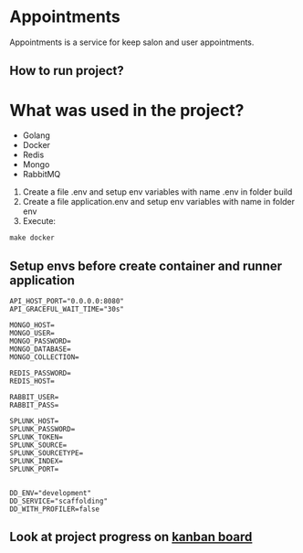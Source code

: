 # Appointments

Appointments is a service for keep salon and user appointments.

## **How to run project?**

# What was used in the project?

* Golang
* Docker 
* Redis
* Mongo
* RabbitMQ

1. Create a file .env and setup env variables with name .env in folder build 
2. Create a file application.env and setup env variables with name in folder env
3. Execute:
~~~make
make docker
~~~

## **Setup envs before create container and runner application**
~~~env
API_HOST_PORT="0.0.0.0:8080"
API_GRACEFUL_WAIT_TIME="30s"

MONGO_HOST=
MONGO_USER=
MONGO_PASSWORD=
MONGO_DATABASE=
MONGO_COLLECTION=

REDIS_PASSWORD=
REDIS_HOST=

RABBIT_USER=
RABBIT_PASS=

SPLUNK_HOST=
SPLUNK_PASSWORD=
SPLUNK_TOKEN=
SPLUNK_SOURCE=
SPLUNK_SOURCETYPE=
SPLUNK_INDEX=
SPLUNK_PORT=


DD_ENV="development"
DD_SERVICE="scaffolding"
DD_WITH_PROFILER=false
~~~

## **Look at project progress on [kanban board](https://github.com/LeandroAlcantara-1997/beauty_salon_microsservices/projects/1)**